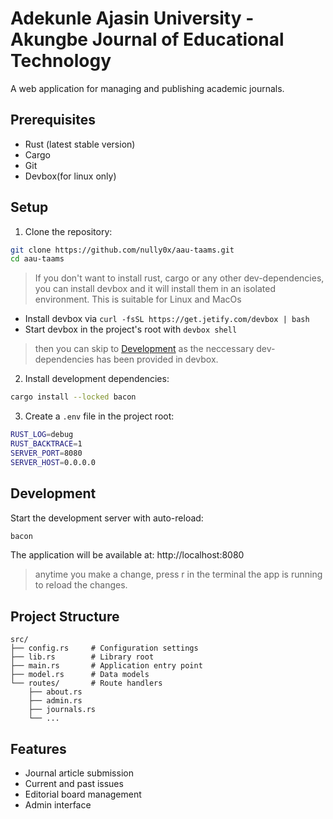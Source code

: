 # Adekunle Ajasin University - Akungbe Journal of Educational Technology

A web application for managing and publishing academic journals.

## Prerequisites

- Rust (latest stable version)
- Cargo
- Git
- Devbox(for linux only)

## Setup

1. Clone the repository:
```bash
git clone https://github.com/nully0x/aau-taams.git
cd aau-taams
```
> If you don't want to install rust, cargo or any other dev-dependencies, you can install devbox and it will install them in an isolated environment.
> This is suitable for Linux and MacOs

- Install devbox via `curl -fsSL https://get.jetify.com/devbox | bash`
- Start devbox in the project's root with `devbox shell`

> then you can skip to [Development](#Development) as the neccessary dev-dependencies has been provided in devbox.

2. Install development dependencies:
```bash
cargo install --locked bacon
```

3. Create a `.env` file in the project root:
```bash
RUST_LOG=debug
RUST_BACKTRACE=1
SERVER_PORT=8080
SERVER_HOST=0.0.0.0
```

## Development

Start the development server with auto-reload:

```bash
bacon
```
The application will be available at: http://localhost:8080

> anytime you make a change, press r in the terminal the app is running to reload the changes.

## Project Structure

```
src/
├── config.rs     # Configuration settings
├── lib.rs        # Library root
├── main.rs       # Application entry point
├── model.rs      # Data models
└── routes/       # Route handlers
    ├── about.rs
    ├── admin.rs
    ├── journals.rs
    └── ...
```

## Features

- Journal article submission
- Current and past issues
- Editorial board management
- Admin interface

